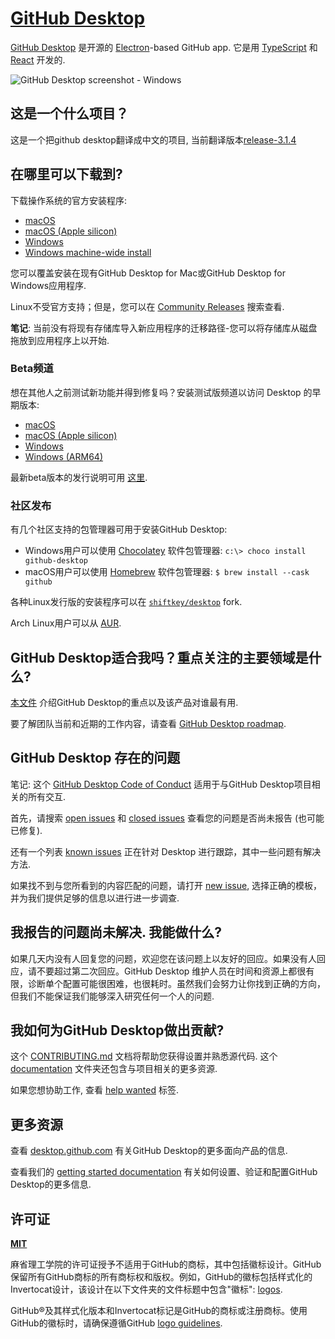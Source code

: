 # [GitHub Desktop](https://desktop.github.com)

[GitHub Desktop](https://desktop.github.com/) 是开源的 [Electron](https://www.electronjs.org/)-based
GitHub app. 它是用 [TypeScript](https://www.typescriptlang.org) 和 [React](https://reactjs.org/) 开发的.

![GitHub Desktop screenshot - Windows](https://cloud.githubusercontent.com/assets/359239/26094502/a1f56d02-3a5d-11e7-8799-23c7ba5e5106.png)

## 这是一个什么项目？

这是一个把github desktop翻译成中文的项目, 当前翻译版本[release-3.1.4](https://github.com/gouzil/github-desktop-zh/tree/release-3.1.4)

## 在哪里可以下载到?

下载操作系统的官方安装程序:

 - [macOS](https://central.github.com/deployments/desktop/desktop/latest/darwin)
 - [macOS (Apple silicon)](https://central.github.com/deployments/desktop/desktop/latest/darwin-arm64)
 - [Windows](https://central.github.com/deployments/desktop/desktop/latest/win32)
 - [Windows machine-wide install](https://central.github.com/deployments/desktop/desktop/latest/win32?format=msi)

您可以覆盖安装在现有GitHub Desktop for Mac或GitHub Desktop for Windows应用程序.

Linux不受官方支持；但是，您可以在 [Community Releases](https://github.com/desktop/desktop#community-releases) 搜索查看.

**笔记**: 当前没有将现有存储库导入新应用程序的迁移路径-您可以将存储库从磁盘拖放到应用程序上以开始.


### Beta频道

想在其他人之前测试新功能并得到修复吗？安装测试版频道以访问 Desktop 的早期版本:

 - [macOS](https://central.github.com/deployments/desktop/desktop/latest/darwin?env=beta)
 - [macOS (Apple silicon)](https://central.github.com/deployments/desktop/desktop/latest/darwin-arm64?env=beta)
 - [Windows](https://central.github.com/deployments/desktop/desktop/latest/win32?env=beta)
 - [Windows (ARM64)](https://central.github.com/deployments/desktop/desktop/latest/win32-arm64?env=beta)
 
最新beta版本的发行说明可用 [这里](https://desktop.github.com/release-notes/?env=beta).

### 社区发布

有几个社区支持的包管理器可用于安装GitHub Desktop:

 - Windows用户可以使用 [Chocolatey](https://chocolatey.org/) 软件包管理器:
      `c:\> choco install github-desktop`
 - macOS用户可以使用 [Homebrew](https://brew.sh/) 软件包管理器:
      `$ brew install --cask github`

各种Linux发行版的安装程序可以在
[`shiftkey/desktop`](https://github.com/shiftkey/desktop) fork.

Arch Linux用户可以从
[AUR](https://aur.archlinux.org/packages/github-desktop-bin/).

## GitHub Desktop适合我吗？重点关注的主要领域是什么?

[本文件](https://github.com/desktop/desktop/blob/development/docs/process/what-is-desktop.md) 介绍GitHub Desktop的重点以及该产品对谁最有用.

要了解团队当前和近期的工作内容，请查看 [GitHub Desktop roadmap](https://github.com/desktop/desktop/blob/development/docs/process/roadmap.md).

## GitHub Desktop 存在的问题

笔记: 这个 [GitHub Desktop Code of Conduct](https://github.com/desktop/desktop/blob/development/CODE_OF_CONDUCT.md) 适用于与GitHub Desktop项目相关的所有交互.

首先，请搜索 [open issues](https://github.com/desktop/desktop/issues?q=is%3Aopen)
和 [closed issues](https://github.com/desktop/desktop/issues?q=is%3Aclosed)
查看您的问题是否尚未报告 (也可能已修复).

还有一个列表 [known issues](https://github.com/desktop/desktop/blob/development/docs/known-issues.md)
正在针对 Desktop 进行跟踪，其中一些问题有解决方法.

如果找不到与您所看到的内容匹配的问题，请打开 [new issue](https://github.com/desktop/desktop/issues/new/choose),
选择正确的模板，并为我们提供足够的信息以进行进一步调查.

## 我报告的问题尚未解决. 我能做什么?

如果几天内没有人回复您的问题，欢迎您在该问题上以友好的回应。如果没有人回应，请不要超过第二次回应。GitHub Desktop 维护人员在时间和资源上都很有限，诊断单个配置可能很困难，也很耗时。虽然我们会努力让你找到正确的方向，但我们不能保证我们能够深入研究任何一个人的问题.

## 我如何为GitHub Desktop做出贡献?

这个 [CONTRIBUTING.md](./.github/CONTRIBUTING.md) 文档将帮助您获得设置并熟悉源代码. 这个 [documentation](docs/) 文件夹还包含与项目相关的更多资源.

如果您想协助工作, 查看 [help wanted](https://github.com/desktop/desktop/issues?q=is%3Aissue+is%3Aopen+label%3A%22help%20wanted%22) 标签.

## 更多资源

查看 [desktop.github.com](https://desktop.github.com) 有关GitHub Desktop的更多面向产品的信息.


查看我们的 [getting started documentation](https://docs.github.com/en/desktop/installing-and-configuring-github-desktop/overview/getting-started-with-github-desktop) 有关如何设置、验证和配置GitHub Desktop的更多信息.

## 许可证

**[MIT](LICENSE)**

麻省理工学院的许可证授予不适用于GitHub的商标，其中包括徽标设计。GitHub保留所有GitHub商标的所有商标权和版权。例如，GitHub的徽标包括样式化的Invertocat设计，该设计在以下文件夹的文件标题中包含"徽标": [logos](app/static/logos).

GitHub®及其样式化版本和Invertocat标记是GitHub的商标或注册商标。使用GitHub的徽标时，请确保遵循GitHub [logo guidelines](https://github.com/logos).
